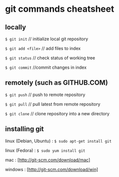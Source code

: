 # git commands cheatsheet
## locally
`$ git init` // initialize local git repository

`$ git add <file>` // add files to index

`$ git status` // check status of working tree

`$ git commit` //commit changes in index
## remotely (such as GITHUB.COM)
`$ git push` // push to remote repository

`$ git pull` // pull latest from remote repository

`$ git clone` // clone repository into a new directory
## installing git
linux (Debian, Ubuntu) : `$ sudo apt-get install git`

linux (Fedora) : `$ sudo yum install git`

mac : [http://git-scm.com/download/mac]

windows : [http://git-scm.com/download/win]
